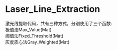 # Laser_Line_Extraction
激光线提取代码，共有三种方式，分别使用了三个函数: </br>
  极值法Max_Value(Mat)</br>
  阈值法Fixed_Threshold(Mat)</br>
  灰度质心法Gray_Weighted(Mat)</br>
